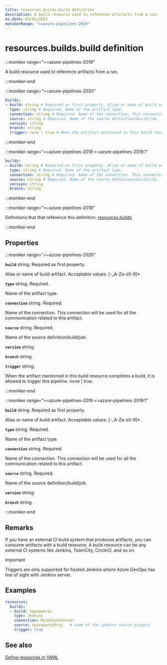 ```yaml
---
title: resources.builds.build definition
description: A build resource used to reference artifacts from a run.
ms.date: 03/01/2023
monikerRange: ">=azure-pipelines-2019"
---
```


# resources.builds.build definition

<!-- :::description::: -->
:::moniker range=">=azure-pipelines-2019"

<!-- :::editable-content name="description"::: -->
A build resource used to reference artifacts from a run.
<!-- :::editable-content-end::: -->

:::moniker-end
<!-- :::description-end::: -->

<!-- :::syntax::: -->
:::moniker range=">=azure-pipelines-2020"

```yaml
builds:
- build: string # Required as first property. Alias or name of build artifact.
  type: string # Required. Name of the artifact type.
  connection: string # Required. Name of the connection. This connection will be used for all the communication related to this artifact.
  source: string # Required. Name of the source definition/build/job.
  version: string
  branch: string
  trigger: none | true # When the artifact mentioned in this build resource completes a build, it is allowed to trigger this pipeline.
```

:::moniker-end

:::moniker range=">=azure-pipelines-2019 <=azure-pipelines-2019.1"

```yaml
builds:
- build: string # Required as first property. Alias or name of build artifact.
  type: string # Required. Name of the artifact type.
  connection: string # Required. Name of the connection. This connection will be used for all the communication related to this artifact.
  source: string # Required. Name of the source definition/build/job.
  version: string
  branch: string
```

:::moniker-end
<!-- :::syntax-end::: -->

<!-- :::parents::: -->
:::moniker range=">=azure-pipelines-2019"

Definitions that that reference this definition: [resources.builds](resources-builds.md)

:::moniker-end
<!-- :::parents-end::: -->

## Properties

<!-- :::properties::: -->
:::moniker range=">=azure-pipelines-2020"

<!-- :::item name="build"::: -->
**`build`** string. Required as first property.<br>
<!-- :::editable-content name="propDescription"::: -->
Alias or name of build artifact. Acceptable values: [-_A-Za-z0-9]*.
<!-- :::editable-content-end::: -->
<!-- :::item-end::: -->
<!-- :::item name="type"::: -->
**`type`** string. Required.<br>
<!-- :::editable-content name="propDescription"::: -->
Name of the artifact type.
<!-- :::editable-content-end::: -->
<!-- :::item-end::: -->
<!-- :::item name="connection"::: -->
**`connection`** string. Required.<br>
<!-- :::editable-content name="propDescription"::: -->
Name of the connection. This connection will be used for all the communication related to this artifact.
<!-- :::editable-content-end::: -->
<!-- :::item-end::: -->
<!-- :::item name="source"::: -->
**`source`** string. Required.<br>
<!-- :::editable-content name="propDescription"::: -->
Name of the source definition/build/job.
<!-- :::editable-content-end::: -->
<!-- :::item-end::: -->
<!-- :::item name="version"::: -->
**`version`** string.<br>
<!-- :::editable-content name="propDescription"::: -->
<!-- :::editable-content-end::: -->
<!-- :::item-end::: -->
<!-- :::item name="branch"::: -->
**`branch`** string.<br>
<!-- :::editable-content name="propDescription"::: -->
<!-- :::editable-content-end::: -->
<!-- :::item-end::: -->
<!-- :::item name="trigger"::: -->
**`trigger`** string.<br>
<!-- :::editable-content name="propDescription"::: -->
When the artifact mentioned in this build resource completes a build, it is allowed to trigger this pipeline. none | true.
<!-- :::editable-content-end::: -->
<!-- :::item-end::: -->

:::moniker-end

:::moniker range=">=azure-pipelines-2019 <=azure-pipelines-2019.1"

<!-- :::item name="build"::: -->
**`build`** string. Required as first property.<br>
<!-- :::editable-content name="propDescription"::: -->
Alias or name of build artifact. Acceptable values: [-_A-Za-z0-9]*.
<!-- :::editable-content-end::: -->
<!-- :::item-end::: -->
<!-- :::item name="type"::: -->
**`type`** string. Required.<br>
<!-- :::editable-content name="propDescription"::: -->
Name of the artifact type.
<!-- :::editable-content-end::: -->
<!-- :::item-end::: -->
<!-- :::item name="connection"::: -->
**`connection`** string. Required.<br>
<!-- :::editable-content name="propDescription"::: -->
Name of the connection. This connection will be used for all the communication related to this artifact.
<!-- :::editable-content-end::: -->
<!-- :::item-end::: -->
<!-- :::item name="source"::: -->
**`source`** string. Required.<br>
<!-- :::editable-content name="propDescription"::: -->
Name of the source definition/build/job.
<!-- :::editable-content-end::: -->
<!-- :::item-end::: -->
<!-- :::item name="version"::: -->
**`version`** string.<br>
<!-- :::editable-content name="propDescription"::: -->
<!-- :::editable-content-end::: -->
<!-- :::item-end::: -->
<!-- :::item name="branch"::: -->
**`branch`** string.<br>
<!-- :::editable-content name="propDescription"::: -->
<!-- :::editable-content-end::: -->
<!-- :::item-end::: -->

:::moniker-end
<!-- :::properties-end::: -->

<!-- :::remarks::: -->
<!-- :::editable-content name="remarks"::: -->
## Remarks

If you have an external CI build system that produces artifacts, you can consume artifacts with a build resource. A build resource can be any external CI systems like Jenkins, TeamCity, CircleCI, and so on.

> [!IMPORTANT]
> Triggers are only supported for hosted Jenkins where Azure DevOps has line of sight with Jenkins server.
<!-- :::editable-content-end::: -->
<!-- :::remarks-end::: -->

<!-- :::examples::: -->
<!-- :::editable-content name="examples"::: -->
## Examples

```yaml
resources:
  builds:
  - build: Spaceworkz
    type: Jenkins
    connection: MyJenkinsServer 
    source: SpaceworkzProj   # name of the jenkins source project
    trigger: true
```
<!-- :::editable-content-end::: -->
<!-- :::examples-end::: -->

<!-- :::see-also::: -->
<!-- :::editable-content name="seeAlso"::: -->
## See also

[Define resources in YAML](/azure/devops/pipelines/process/resources)
<!-- :::editable-content-end::: -->
<!-- :::see-also-end::: -->
